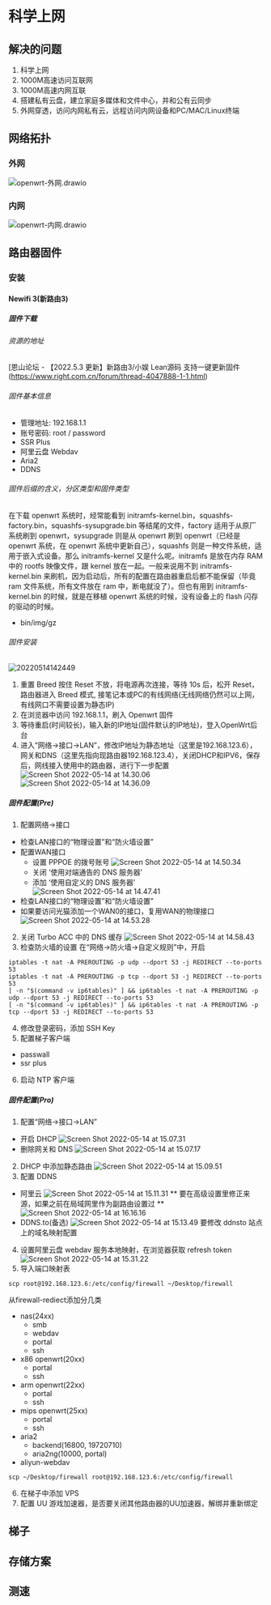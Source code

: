 # 科学上网
## 解决的问题
1. 科学上网
2. 1000M高速访问互联网
3. 1000M高速内网互联
4. 搭建私有云盘，建立家庭多媒体和文件中心，并和公有云同步
5. 外网穿透，访问内网私有云，远程访问内网设备和PC/MAC/Linux终端
## 网络拓扑
### 外网
![openwrt-外网.drawio](https://raw.githubusercontent.com/quboqin/images/main/blogs/picturesopenwrt-%E5%A4%96%E7%BD%91.drawio.png)
### 内网
![openwrt-内网.drawio](https://raw.githubusercontent.com/quboqin/images/main/blogs/picturesopenwrt-%E5%86%85%E7%BD%91.drawio.png)
## 路由器固件
### 安装
#### Newifi 3(新路由3)
##### 固件下载
###### 资源的地址
[恩山论坛 - 【2022.5.3 更新】新路由3/小娱 Lean源码 支持一键更新固件(https://www.right.com.cn/forum/thread-4047888-1-1.html)
###### 固件基本信息
- 管理地址: 192.168.1.1
- 账号密码: root / password
- SSR Plus
- 阿里云盘 Webdav
- Aria2
- DDNS
###### 固件后缀的含义，分区类型和固件类型
在下载 openwrt 系统时，经常能看到 initramfs-kernel.bin，squashfs-factory.bin，squashfs-sysupgrade.bin 等结尾的文件，factory 适用于从原厂系统刷到 openwrt，sysupgrade 则是从 openwrt 刷到 openwrt（已经是 openwrt 系统，在 openwrt 系统中更新自己），squashfs 则是一种文件系统，适用于嵌入式设备。那么 initramfs-kernel 又是什么呢。initramfs 是放在内存 RAM 中的 rootfs 映像文件，跟 kernel 放在一起。一般来说用不到 initramfs-kernel.bin 来刷机，因为启动后，所有的配置在路由器重启后都不能保留（毕竟 ram 文件系统，所有文件放在 ram 中，断电就没了）。但也有用到 initramfs-kernel.bin 的时候，就是在移植 openwrt 系统的时候，没有设备上的 flash 闪存的驱动的时候。
- bin/img/gz
###### 固件安装
![20220514142449](https://raw.githubusercontent.com/quboqin/images/main/blogs/pictures20220514142449.png)
1. 重置 Breed
   按住 Reset 不放，将电源再次连接，等待 10s 后，松开 Reset，路由器进入 Breed 模式, 接笔记本或PC的有线网络(无线网络仍然可以上网，有线网口不需要设置为静态IP)
2. 在浏览器中访问 192.168.1.1，刷入 Openwrt 固件
3. 等待重启(时间较长)，输入新的IP地址(固件默认的IP地址)，登入OpenWrt后台
4. 进入“网络->接口->LAN”，修改IP地址为静态地址（这里是192.168.123.6），网关和DNS（这里先指向现路由器192.168.123.4），关闭DHCP和IPV6，保存后，网线接入使用中的路由器，进行下一步配置
![Screen Shot 2022-05-14 at 14.30.06](https://raw.githubusercontent.com/quboqin/images/main/blogs/picturesScreen%20Shot%202022-05-14%20at%2014.30.06.png)
![Screen Shot 2022-05-14 at 14.36.09](https://raw.githubusercontent.com/quboqin/images/main/blogs/picturesScreen%20Shot%202022-05-14%20at%2014.36.09.png)
##### 固件配置(Pre)
1. 配置网络->接口
- 检查LAN接口的“物理设置”和“防火墙设置”
- 配置WAN接口
   - 设置 PPPOE 的拨号账号
![Screen Shot 2022-05-14 at 14.50.34](https://raw.githubusercontent.com/quboqin/images/main/blogs/picturesScreen%20Shot%202022-05-14%20at%2014.50.34.png)
   - 关闭 ‘使用对端通告的 DNS 服务器’
   - 添加 ‘使用自定义的 DNS 服务器’
![Screen Shot 2022-05-14 at 14.47.41](https://raw.githubusercontent.com/quboqin/images/main/blogs/picturesScreen%20Shot%202022-05-14%20at%2014.47.41.png)
- 检查LAN接口的“物理设置”和“防火墙设置”
- 如果要访问光猫添加一个WAN0的接口，复用WAN的物理接口
![Screen Shot 2022-05-14 at 14.53.28](https://raw.githubusercontent.com/quboqin/images/main/blogs/picturesScreen%20Shot%202022-05-14%20at%2014.53.28.png)
2. 关闭 Turbo ACC 中的 DNS 缓存
![Screen Shot 2022-05-14 at 14.58.43](https://raw.githubusercontent.com/quboqin/images/main/blogs/picturesScreen%20Shot%202022-05-14%20at%2014.58.43.png)
3. 检查防火墙的设置
在“网络->防火墙->自定义规则”中，开启
```
iptables -t nat -A PREROUTING -p udp --dport 53 -j REDIRECT --to-ports 53
iptables -t nat -A PREROUTING -p tcp --dport 53 -j REDIRECT --to-ports 53
[ -n "$(command -v ip6tables)" ] && ip6tables -t nat -A PREROUTING -p udp --dport 53 -j REDIRECT --to-ports 53
[ -n "$(command -v ip6tables)" ] && ip6tables -t nat -A PREROUTING -p tcp --dport 53 -j REDIRECT --to-ports 53
```
4. 修改登录密码，添加 SSH Key
5. 配置梯子客户端
- passwall
- ssr plus
6. 启动 NTP 客户端
##### 固件配置(Pro)
1. 配置“网络->接口->LAN”
- 开启 DHCP
![Screen Shot 2022-05-14 at 15.07.31](https://raw.githubusercontent.com/quboqin/images/main/blogs/picturesScreen%20Shot%202022-05-14%20at%2015.07.31.png)
- 删除网关和 DNS
![Screen Shot 2022-05-14 at 15.07.17](https://raw.githubusercontent.com/quboqin/images/main/blogs/picturesScreen%20Shot%202022-05-14%20at%2015.07.17.png)
2. DHCP 中添加静态路由
![Screen Shot 2022-05-14 at 15.09.51](https://raw.githubusercontent.com/quboqin/images/main/blogs/picturesScreen%20Shot%202022-05-14%20at%2015.09.51.png)
3. 配置 DDNS
- 阿里云
![Screen Shot 2022-05-14 at 15.11.31](https://raw.githubusercontent.com/quboqin/images/main/blogs/picturesScreen%20Shot%202022-05-14%20at%2015.11.31.png)
** 要在高级设置里修正来源，如果之前在局域网里作为副路由设置过 **
![Screen Shot 2022-05-14 at 16.16.16](https://raw.githubusercontent.com/quboqin/images/main/blogs/picturesScreen%20Shot%202022-05-14%20at%2016.16.16.png)
- DDNS.to(备选)
![Screen Shot 2022-05-14 at 15.13.49](https://raw.githubusercontent.com/quboqin/images/main/blogs/picturesScreen%20Shot%202022-05-14%20at%2015.13.49.png)
要修改 ddnsto 站点上的域名映射配置
4. 设置阿里云盘 webdav 服务本地映射，在浏览器获取 refresh token
![Screen Shot 2022-05-14 at 15.31.22](https://raw.githubusercontent.com/quboqin/images/main/blogs/picturesScreen%20Shot%202022-05-14%20at%2015.31.22.png)
5. 导入端口映射表
```
scp root@192.168.123.6:/etc/config/firewall ~/Desktop/firewall
```
从firewall-rediect添加分几类
- nas(24xx)
   - smb
   - webdav
   - portal
   - ssh
- x86 openwrt(20xx)
   - portal
   - ssh
- arm openwrt(22xx)
   - portal
   - ssh
- mips openwrt(25xx)
   - portal
   - ssh
- aria2
   - backend(16800, 19720710)
   - aria2ng(10000, portal)
- aliyun-webdav
```
scp ~/Desktop/firewall root@192.168.123.6:/etc/config/firewall
```
6. 在梯子中添加 VPS
7. 配置 UU 游戏加速器，是否要关闭其他路由器的UU加速器，解绑并重新绑定
## 梯子
## 存储方案
## 测速